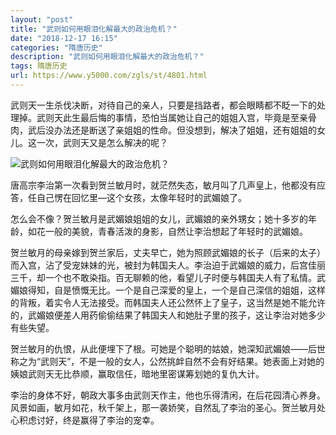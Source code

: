 ```yaml
---
layout: "post"
title: "武则如何用眼泪化解最大的政治危机？"
date: "2018-12-17 16:15"
categories: "隋唐历史"
description: "武则如何用眼泪化解最大的政治危机？"
tags: 隋唐历史
url: https://www.y5000.com/zgls/st/4801.html
---
```






武则天一生杀伐决断，对待自己的亲人，只要是挡路者，都会眼睛都不眨一下的处理掉。武则天此生最后悔的事情，恐怕当属她让自己的姐姐入宫，毕竟是至亲骨肉，武后没办法还是断送了亲姐姐的性命。但没想到，解决了姐姐，还有姐姐的女儿。这一次，武则天又是怎么解决的呢？

![武则如何用眼泪化解最大的政治危机？](/uploads/allimg/161108/6-16110Q6123O22.JPG)

唐高宗李治第一次看到贺兰敏月时，就茫然失态，敏月叫了几声皇上，他都没有应答，任自己愣在回忆里—这个女孩，太像年轻时的武媚娘了。

怎么会不像？贺兰敏月是武媚娘姐姐的女儿，武媚娘的亲外甥女；她十多岁的年龄，如花一般的美貌，青春活泼的身影，自然让李治想起了年轻时的武媚娘。

贺兰敏月的母亲嫁到贺兰家后，丈夫早亡，她为照顾武媚娘的长子（后来的太子）而入宫，沾了受宠妹妹的光，被封为韩国夫人。李治迫于武媚娘的威力，后宫佳丽三千，却一个也不敢染指。百无聊赖的他，看望儿子时便与韩国夫人有了私情。武媚娘得知，自是愤慨无比。一个是自己深爱的皇上，一个是自己深信的姐姐，这样的背叛，着实令人无法接受。而韩国夫人还公然怀上了皇子，这当然是她不能允许的，武媚娘便差人用药偷偷结果了韩国夫人和她肚子里的孩子，这让李治对她多少有些失望。

贺兰敏月的仇恨，从此便埋下了根。可她是个聪明的姑娘，她深知武媚娘——后世称之为“武则天”，不是一般的女人，公然挑衅自然不会有好结果。她表面上对她的姨娘武则天无比恭顺，赢取信任，暗地里密谋筹划她的复仇大计。

李治的身体不好，朝政大事多由武则天作主，他也乐得清闲，在后花园清心养身。风景如画，敏月如花，秋千架上，那一袭娇笑，自然乱了李治的圣心。贺兰敏月处心积虑讨好，终是赢得了李治的宠幸。
